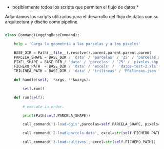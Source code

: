 * posiblemente todos los scripts que permiten el flujo de datos * 

Adjuntamos los scripts utilizados para el desarrollo del flujo de datos con su arquitectura y diseño como pipeline. 

```python

class Command(LoggingBaseCommand):

    help = 'Carga la geometría a las parcelas y a los pixeles'

    BASE_DIR = Path(__file__).resolve().parent.parent.parent.parent
    PARCELA_SHAPE = BASE_DIR / 'data' / 'parcelas' / '25' / 'parcelas.shp'
    PIXEL_SHAPE = BASE_DIR / 'data' / 'parcelas' / '25' / 'pixeles.shp'
    FICHERO_PATH  = BASE_DIR / 'data' / 'excels' /  'datos-test-2.xls'
    TRILINEA_PATH = BASE_DIR / 'data' / 'trilineas' / 'PRilineas.json'

    def handle(self,  *args, **kwargs):

        self.run()

    def run(self):
    
        # execute in order:

        print(Path(self.PARCELA_SHAPE))

		call_command('1-load-qgis',parcelas=self.PARCELA_SHAPE, pixels=self.PIXEL_SHAPE)

        call_command('2-load-parcela-data', excel=str(self.FICHERO_PATH))

        call_command('3-load-cultivos', excel=str(self.FICHERO_PATH))
```
